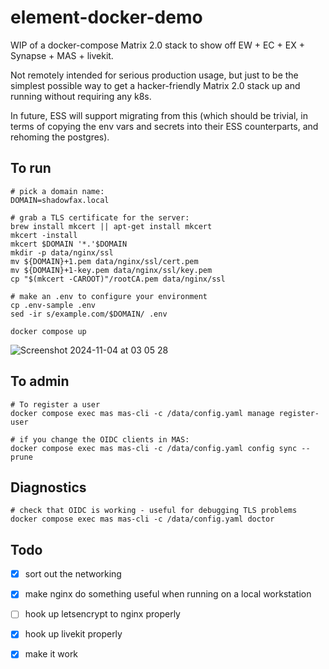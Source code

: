 # element-docker-demo

WIP of a docker-compose Matrix 2.0 stack to show off EW + EC + EX + Synapse + MAS + livekit.

Not remotely intended for serious production usage, but just to be the simplest possible way to get a
hacker-friendly Matrix 2.0 stack up and running without requiring any k8s.

In future, ESS will support migrating from this (which should be trivial, in terms of copying the env vars and secrets
into their ESS counterparts, and rehoming the postgres).

## To run

```
# pick a domain name:
DOMAIN=shadowfax.local

# grab a TLS certificate for the server:
brew install mkcert || apt-get install mkcert
mkcert -install
mkcert $DOMAIN '*.'$DOMAIN
mkdir -p data/nginx/ssl
mv ${DOMAIN}+1.pem data/nginx/ssl/cert.pem
mv ${DOMAIN}+1-key.pem data/nginx/ssl/key.pem
cp "$(mkcert -CAROOT)"/rootCA.pem data/nginx/ssl

# make an .env to configure your environment
cp .env-sample .env
sed -ir s/example.com/$DOMAIN/ .env

docker compose up
```

![Screenshot 2024-11-04 at 03 05 28](https://github.com/user-attachments/assets/c3127f3c-ae0c-43cb-bfe9-88f4be56e0af)

## To admin

```
# To register a user
docker compose exec mas mas-cli -c /data/config.yaml manage register-user
```

```
# if you change the OIDC clients in MAS:
docker compose exec mas mas-cli -c /data/config.yaml config sync --prune
```

## Diagnostics

```
# check that OIDC is working - useful for debugging TLS problems
docker compose exec mas mas-cli -c /data/config.yaml doctor
````

## Todo

 * [x] sort out the networking
 * [x] make nginx do something useful when running on a local workstation
 * [ ] hook up letsencrypt to nginx properly
 * [x] hook up livekit properly
 * [x] make it work
 
